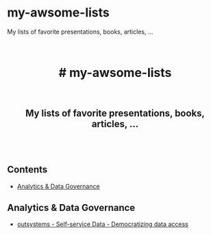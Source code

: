 # my-awsome-lists
My lists of favorite presentations, books, articles, ...

<div align="center">
	<!-- <img width="500" height="350" src="media/logo.svg" alt="Awesome"> -->
  <br><h1># my-awsome-lists</h1>
  <br><h2>My lists of favorite presentations, books, articles, ...</h2>
	<br>
</div>

<!-- <p align="center">
	<a href="awesome.md">What is an awesome list?</a>&nbsp;&nbsp;&nbsp;
	<a href="contributing.md">Contribution guide</a>&nbsp;&nbsp;&nbsp;
	<a href="create-list.md">Creating a list</a>&nbsp;&nbsp;&nbsp;
	<a href="https://twitter.com/awesome__re">Twitter</a>&nbsp;&nbsp;&nbsp;
	<a href="https://www.redbubble.com/people/sindresorhus/works/30364188-awesome-logo">Stickers & t-shirts</a>
</p>
-->

<br>

## Contents

- [Analytics & Data Governance](#analytics--data-governance)


## Analytics & Data Governance
- [outsystems - Self-service Data - Democratizing data access](https://github.com/powerbi-portugal/Apresentacoes/blob/master/PBIPT_5/PBIPT%205%20-%20OutSystems.pdf)
